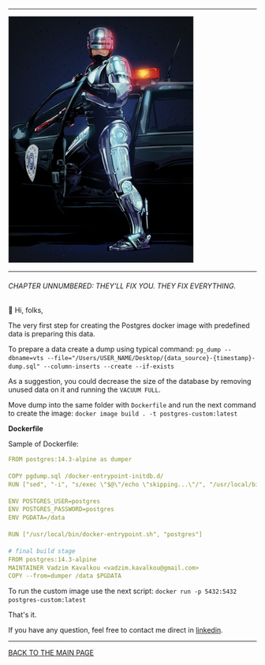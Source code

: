 ------------------------------------------------------------------------------------------------------------------------

![](./static/main.jpeg)

------------------------------------------------------------------------------------------------------------------------

<h6>CHAPTER UNNUMBERED: THEY'LL FIX YOU. THEY FIX EVERYTHING.</h6>

:mechanical_arm: Hi, folks,

The very first step for creating the Postgres docker image with predefined data is preparing this data.

To prepare a data create a dump using typical command:
`pg_dump --dbname=vts --file="/Users/USER_NAME/Desktop/{data_source}-{timestamp}-dump.sql" --column-inserts --create --if-exists `

As a suggestion, you could decrease the size of the database by removing unused data on it and running the `VACUUM FULL`.

Move dump into the same folder with `Dockerfile` and run the next command to create the image:
`docker image build . -t postgres-custom:latest`

<b>Dockerfile</b>

Sample of Dockerfile:
``` yaml
FROM postgres:14.3-alpine as dumper

COPY pgdump.sql /docker-entrypoint-initdb.d/
RUN ["sed", "-i", "s/exec \"$@\"/echo \"skipping...\"/", "/usr/local/bin/docker-entrypoint.sh"]

ENV POSTGRES_USER=postgres
ENV POSTGRES_PASSWORD=postgres
ENV PGDATA=/data

RUN ["/usr/local/bin/docker-entrypoint.sh", "postgres"]

# final build stage
FROM postgres:14.3-alpine
MAINTAINER Vadzim Kavalkou <vadzim.kavalkou@gmail.com>
COPY --from=dumper /data $PGDATA

```

To run the custom image use the next script:
`docker run -p 5432:5432 postgres-custom:latest`

That's it.

If you have any question, feel free to contact me direct in [linkedin](https://www.linkedin.com/in/vadzimkavalkou/).

------------------------------------------------------------------------------------------------------------------------

[BACK TO THE MAIN PAGE](../README.md)
